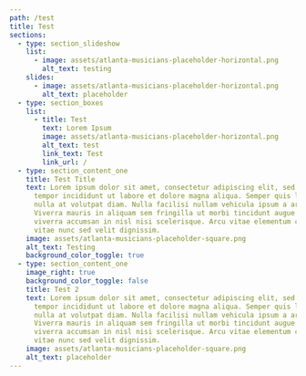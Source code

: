 ```yaml
---
path: /test
title: Test
sections:
  - type: section_slideshow
    list:
      - image: assets/atlanta-musicians-placeholder-horizontal.png
        alt_text: testing
    slides:
      - image: assets/atlanta-musicians-placeholder-horizontal.png
        alt_text: placeholder
  - type: section_boxes
    list:
      - title: Test
        text: Lorem Ipsum
        image: assets/atlanta-musicians-placeholder-horizontal.png
        alt_text: test
        link_text: Test
        link_url: /
  - type: section_content_one
    title: Test Title
    text: Lorem ipsum dolor sit amet, consectetur adipiscing elit, sed do eiusmod
      tempor incididunt ut labore et dolore magna aliqua. Semper quis lectus
      nulla at volutpat diam. Nulla facilisi nullam vehicula ipsum a arcu.
      Viverra mauris in aliquam sem fringilla ut morbi tincidunt augue. Purus
      viverra accumsan in nisl nisi scelerisque. Arcu vitae elementum curabitur
      vitae nunc sed velit dignissim.
    image: assets/atlanta-musicians-placeholder-square.png
    alt_text: Testing
    background_color_toggle: true
  - type: section_content_one
    image_right: true
    background_color_toggle: false
    title: Test 2
    text: Lorem ipsum dolor sit amet, consectetur adipiscing elit, sed do eiusmod
      tempor incididunt ut labore et dolore magna aliqua. Semper quis lectus
      nulla at volutpat diam. Nulla facilisi nullam vehicula ipsum a arcu.
      Viverra mauris in aliquam sem fringilla ut morbi tincidunt augue. Purus
      viverra accumsan in nisl nisi scelerisque. Arcu vitae elementum curabitur
      vitae nunc sed velit dignissim.
    image: assets/atlanta-musicians-placeholder-square.png
    alt_text: placeholder
---
```

